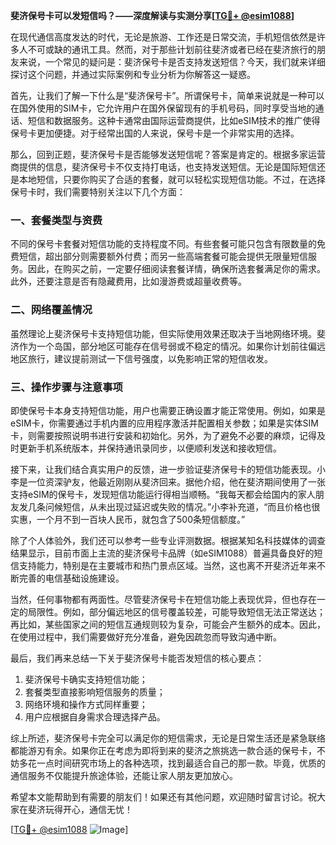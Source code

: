 **斐济保号卡可以发短信吗？——深度解读与实测分享[[TG💪+ @esim1088](https://t.me/s/esim1088)]**

在现代通信高度发达的时代，无论是旅游、工作还是日常交流，手机短信依然是许多人不可或缺的通讯工具。然而，对于那些计划前往斐济或者已经在斐济旅行的朋友来说，一个常见的疑问是：斐济保号卡是否支持发送短信？今天，我们就来详细探讨这个问题，并通过实际案例和专业分析为你解答这一疑惑。

首先，让我们了解一下什么是“斐济保号卡”。所谓保号卡，简单来说就是一种可以在国外使用的SIM卡，它允许用户在国外保留现有的手机号码，同时享受当地的通话、短信和数据服务。这种卡通常由国际运营商提供，比如eSIM技术的推广使得保号卡更加便捷。对于经常出国的人来说，保号卡是一个非常实用的选择。

那么，回到正题，斐济保号卡是否能够发送短信呢？答案是肯定的。根据多家运营商提供的信息，斐济保号卡不仅支持打电话，也支持发送短信。无论是国际短信还是本地短信，只要你购买了合适的套餐，就可以轻松实现短信功能。不过，在选择保号卡时，我们需要特别关注以下几个方面：

### **一、套餐类型与资费**
不同的保号卡套餐对短信功能的支持程度不同。有些套餐可能只包含有限数量的免费短信，超出部分则需要额外付费；而另一些高端套餐可能会提供无限量短信服务。因此，在购买之前，一定要仔细阅读套餐详情，确保所选套餐满足你的需求。此外，还要注意是否有隐藏费用，比如漫游费或超量收费等。

### **二、网络覆盖情况**
虽然理论上斐济保号卡支持短信功能，但实际使用效果还取决于当地网络环境。斐济作为一个岛国，部分地区可能存在信号弱或不稳定的情况。如果你计划前往偏远地区旅行，建议提前测试一下信号强度，以免影响正常的短信收发。

### **三、操作步骤与注意事项**
即使保号卡本身支持短信功能，用户也需要正确设置才能正常使用。例如，如果是eSIM卡，你需要通过手机内置的应用程序激活并配置相关参数；如果是实体SIM卡，则需要按照说明书进行安装和初始化。另外，为了避免不必要的麻烦，记得及时更新手机系统版本，并保持通讯录同步，以便顺利发送和接收短信。

接下来，让我们结合真实用户的反馈，进一步验证斐济保号卡的短信功能表现。小李是一位资深驴友，他最近刚刚从斐济回来。据他介绍，他在斐济期间使用了一张支持eSIM的保号卡，发现短信功能运行得相当顺畅。“我每天都会给国内的家人朋友发几条问候短信，从未出现过延迟或失败的情况。”小李补充道，“而且价格也很实惠，一个月不到一百块人民币，就包含了500条短信额度。”

除了个人体验外，我们还可以参考一些专业评测数据。根据某知名科技媒体的调查结果显示，目前市面上主流的斐济保号卡品牌（如eSIM1088）普遍具备良好的短信支持能力，特别是在主要城市和热门景点区域。当然，这也离不开斐济近年来不断完善的电信基础设施建设。

当然，任何事物都有两面性。尽管斐济保号卡在短信功能上表现优异，但也存在一定的局限性。例如，部分偏远地区的信号覆盖较差，可能导致短信无法正常送达；再比如，某些国家之间的短信互通规则较为复杂，可能会产生额外的成本。因此，在使用过程中，我们需要做好充分准备，避免因疏忽而导致沟通中断。

最后，我们再来总结一下关于斐济保号卡能否发短信的核心要点：
1. 斐济保号卡确实支持短信功能；
2. 套餐类型直接影响短信服务的质量；
3. 网络环境和操作方式同样重要；
4. 用户应根据自身需求合理选择产品。

综上所述，斐济保号卡完全可以满足你的短信需求，无论是日常生活还是紧急联络都能游刃有余。如果你正在考虑为即将到来的斐济之旅挑选一款合适的保号卡，不妨多花一点时间研究市场上的各种选项，找到最适合自己的那一款。毕竟，优质的通信服务不仅能提升旅途体验，还能让家人朋友更加放心。

希望本文能帮助到有需要的朋友们！如果还有其他问题，欢迎随时留言讨论。祝大家在斐济玩得开心，通信无忧！

[[TG💪+ @esim1088](https://t.me/s/esim1088) ![Image](https://i.postimg.cc/4NQfJmqS/Snipaste-2025-05-13-00-14-12.png)]